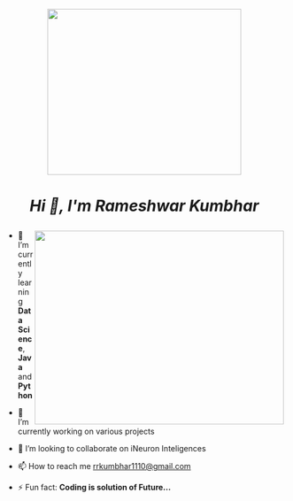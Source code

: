 <!-- ![profile](https://github.com/RameshwarKumbhar/Rameshwarkumbhar/assets/97970935/c5b590c2-0ef4-43b5-b031-96a5eb814e8c)    -->

<p align="center">
  <img  width="350" height="300" src="https://media.licdn.com/dms/image/D5612AQFJMQxvDrFDHg/article-cover_image-shrink_600_2000/0/1682716591910?e=2147483647&v=beta&t=USY1RnzfbDInHfec9aTM4KMjWPfhGw2jd156sv3Gno0">
</p>

#                                      <p align="center">      ***Hi 👋, I'm Rameshwar Kumbhar***    </p>

<!--
**RameshwarKumbhar/Rameshwarkumbhar** is a ✨ _special_ ✨ repository because its `README.md` (this file) appears on your GitHub profile.

Here are some ideas to get you started:
- 💬 Ask me about ...
 - 😄 Pronouns: ...
- 🤔 I’m looking for help with ...
-->

  <img align="right" width="450" height="350" src="https://media.tenor.com/BqbIhT4Mb7cAAAAd/programmer-rounded-edges.gif" >

- 🌱 I’m currently learning **Data Science**, **Java** and **Python**
  
- 🔭 I’m currently working on various projects
  
- 👯 I’m looking to collaborate on iNeuron Inteligences
  
- 📫 How to reach me rrkumbhar1110@gmail.com
  
- ⚡ Fun fact: **Coding is solution of Future...**


